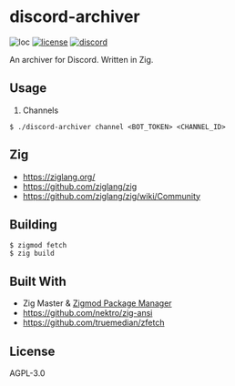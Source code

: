 # discord-archiver
![loc](https://sloc.xyz/github/nektro/discord-archiver)
[![license](https://img.shields.io/github/license/nektro/discord-archiver.svg)](https://github.com/nektro/discord-archiver/blob/master/LICENSE)
[![discord](https://img.shields.io/discord/551971034593755159.svg?logo=discord)](https://discord.gg/P6Y4zQC)
<!-- [![circleci](https://circleci.com/gh/nektro/discord-archiver.svg?style=svg)](https://circleci.com/gh/nektro/discord-archiver) -->
<!-- [![release](https://img.shields.io/github/v/release/nektro/discord-archiver)](https://github.com/nektro/discord-archiver/releases/latest) -->
<!-- [![downloads](https://img.shields.io/github/downloads/nektro/discord-archiver/total.svg)](https://github.com/nektro/discord-archiver/releases) -->

An archiver for Discord. Written in Zig.

## Usage
1. Channels
```
$ ./discord-archiver channel <BOT_TOKEN> <CHANNEL_ID>
```

## Zig
- https://ziglang.org/
- https://github.com/ziglang/zig
- https://github.com/ziglang/zig/wiki/Community

## Building
```
$ zigmod fetch
$ zig build
```

## Built With
- Zig Master & [Zigmod Package Manager](https://github.com/nektro/zigmod)
- https://github.com/nektro/zig-ansi
- https://github.com/truemedian/zfetch

## License
AGPL-3.0
